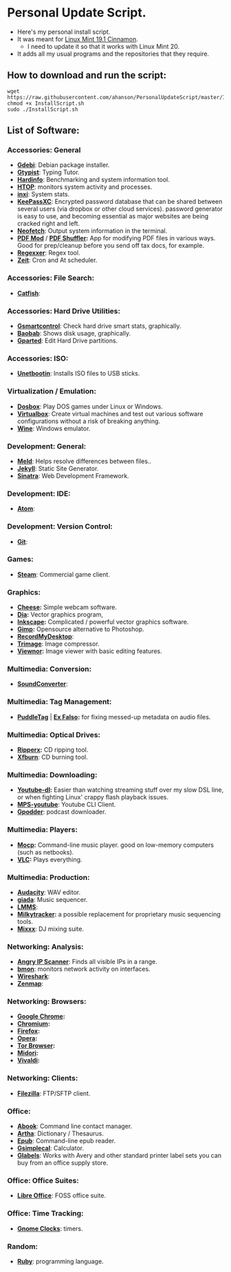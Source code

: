 # Personal Update Script.

* Here's my personal install script. 
* It was meant for [Linux Mint 19.1 Cinnamon](https://linuxmint.com/). 
  * I need to update it so that it works with Linux Mint 20.
* It adds all my usual programs and the repositories that they require.

## How to download and run the script:

    wget https://raw.githubusercontent.com/ahanson/PersonalUpdateScript/master/InstallScript.sh
    chmod +x InstallScript.sh
    sudo ./InstallScript.sh

## List of Software:

### Accessories: General

* **[Gdebi](https://launchpad.net/gdebi)**: Debian package installer.
* **[Gtypist](https://www.gnu.org/software/gtypist/)**: Typing Tutor.
* **[Hardinfo](http://hardinfo.berlios.de/HomePage)**: Benchmarking and system information tool.
* **[HTOP](http://hisham.hm/htop/)**: monitors system activity and processes.
* **[inxi](http://smxi.org/site/install.htm#inxi)**: System stats.
* **[KeePassXC](https://keepassxc.org/)**: Encrypted password database that can be shared between several users (via dropbox or other cloud services). password generator is easy to use, and becoming essential as major websites are being cracked right and left.
* **[Neofetch](https://github.com/dylanaraps/neofetch)**: Output system information in the terminal.
* **[PDF Mod](https://live.gnome.org/PdfMod)** / **[PDF Shuffler](http://sourceforge.net/projects/pdfshuffler/):** App for modifying PDF files in various ways. Good for prep/cleanup before you send off tax docs, for example.
* **[Regexxer](http://regexxer.sourceforge.net/)**: Regex tool.
* **[Zeit](https://www.linuxuprising.com/2020/10/schedule-commands-and-scripts-in-linux.html)**: Cron and At scheduler.

### Accessories: File Search:

* **[Catfish](http://www.ubuntugeek.com/catfish-file-search-tool-that-support-several-different-engines.html)**:

### Accessories: Hard Drive Utilities:

* **[Gsmartcontrol](http://gsmartcontrol.sourceforge.net/home/)**: Check hard drive smart stats, graphically.
* **[Baobab](http://www.marzocca.net/linux/baobab/)**: Shows disk usage, graphically.
* **[Gparted](http://gparted.sourceforge.net/)**: Edit Hard Drive partitions.

### Accessories: ISO:

* **[Unetbootin](http://unetbootin.sourceforge.net/)**: Installs ISO files to USB sticks. 

### Virtualization / Emulation:

* **[Dosbox](http://www.dosbox.com/)**: Play DOS games under Linux or Windows.
* **[Virtualbox](https://www.virtualbox.org/)**: Create virtual machines and test out various software configurations without a risk of breaking anything.
* **[Wine](http://www.winehq.org/)**: Windows emulator.

### Development: General:

* **[Meld](http://meldmerge.org/)**: Helps resolve differences between files..
* **[Jekyll](http://jekyllrb.com/)**: Static Site Generator.
* **[Sinatra](http://www.sinatrarb.com/)**: Web Development Framework.

### Development: IDE:

* **[Atom](https://atom.io/)**:

### Development: Version Control:

* **[Git](https://git-scm.com/)**:

### Games:

* **[Steam](http://store.steampowered.com/)**: Commercial game client.

### Graphics:

* **[Cheese](https://wiki.gnome.org/Apps/Cheese):** Simple webcam software.
* **[Dia](http://dia-installer.de/):** Vector graphics program,
* **[Inkscape](https://inkscape.org/en/):** Complicated / powerful vector graphics software.
* **[Gimp](http://www.gimp.org/):** Opensource alternative to Photoshop.
* **[RecordMyDesktop](http://recordmydesktop.sourceforge.net/about.php)**: 
* **[Trimage](http://trimage.org/)**: Image compressor.
* **[Viewnor](http://siyanpanayotov.com/project/viewnior/):** Image viewer with basic editing features.

### Multimedia: Conversion:

* **[SoundConverter](http://soundconverter.org/)**:

### Multimedia: Tag Management:

* **[PuddleTag](http://docs.puddletag.net/)** | **[Ex Falso](https://quodlibet.readthedocs.io/en/quodlibet-3.4/index.html):** for fixing messed-up metadata on audio files.

### Multimedia: Optical Drives:

* **[Ripperx](https://apps.ubuntu.com/cat/applications/oneiric/ripperx/):** CD ripping tool.
* **[Xfburn](http://goodies.xfce.org/projects/applications/xfburn)**: CD burning tool.

### Multimedia: Downloading:

* **[Youtube-dl](https://rg3.github.io/youtube-dl/):** Easier than watching streaming stuff over my slow DSL line, or when fighting Linux' crappy flash playback issues.
* **[MPS-youtube](https://github.com/mps-youtube/mps-youtube)**: Youtube CLI Client.
* **[Gpodder](http://gpodder.org/)**: podcast downloader.

### Multimedia: Players:

* **[Mocp](http://moc.daper.net/):** Command-line music player. good on low-memory computers (such as netbooks).
* **[VLC](https://www.videolan.org/vlc/index.html):** Plays everything.

### Multimedia: Production:

* **[Audacity](http://sourceforge.net/projects/audacity/)**: WAV editor.
* **[giada](http://www.giadamusic.com/)**: Music sequencer.
* **[LMMS](https://lmms.io/)**:
* **[Milkytracker](http://milkytracker.org/):** a possible replacement for proprietary music sequencing tools.
* **[Mixxx](http://mixxx.org/)**: DJ mixing suite.

### Networking: Analysis:

* **[Angry IP Scanner](http://angryip.org/)**: Finds all visible IPs in a range.
* **[bmon](https://github.com/tgraf/bmon)**: monitors network activity on interfaces.
* **[Wireshark](https://www.wireshark.org/)**:
* **[Zenmap](http://nmap.org/zenmap/)**:

### Networking: Browsers:

* **[Google Chrome](https://www.google.com/chrome/):**
* **[Chromium](https://www.chromium.org/Home):**
* **[Firefox](https://www.mozilla.org/en-US/firefox/desktop/):**
* **[Opera](http://www.opera.com/):**
* **[Tor Browser](https://www.torproject.org/projects/torbrowser.html.en):**
* **[Midori](http://midori-browser.org/):**
* **[Vivaldi](https://vivaldi.com/):**

### Networking: Clients:

* **[Filezilla](https://filezilla-project.org)**: FTP/SFTP client. 

### Office:

* **[Abook](http://abook.sourceforge.net/)**: Command line contact manager.
* **[Artha](http://artha.sourceforge.net/wiki/index.php/Home)**: Dictionary / Thesaurus. 
* **[Epub](https://github.com/rupa/epub)**: Command-line epub reader.
* **[Gsimplecal](https://github.com/dmedvinsky/gsimplecal)**: Calculator.
* **[Glabels](http://www.glabels.org/)**: Works with Avery and other standard printer label sets you can buy from an office supply store.

### Office: Office Suites:

* **[Libre Office](https://www.libreoffice.org/)**: FOSS office suite.

### Office: Time Tracking: 

* **[Gnome Clocks](https://help.gnome.org/misc/release-notes/3.6/lookingforward-clocks.html.en)**: timers.

### Random: 

* **[Ruby](https://www.ruby-lang.org/en/)**: programming language. 

